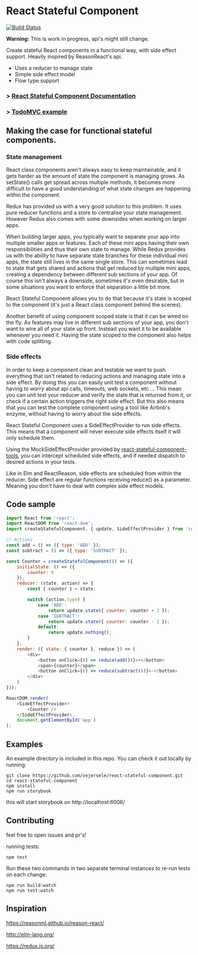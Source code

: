 # React Stateful Component

[![Build Status](https://travis-ci.org/vejersele/react-stateful-component.svg?branch=master)](https://travis-ci.org/vejersele/react-stateful-component)

**Warning:** This is work in progress, api's might still change.

Create stateful React components in a functional way, with side effect support. Heavily inspired by
ReasonReact's api.

* Uses a reducer to manage state
* Simple side effect model
* Flow type support

### > [React Stateful Component Documentation](packages/react-stateful-component)

### > [TodoMVC example](https://vejersele.github.io/react-stateful-component-todo/)

## Making the case for functional stateful components.

### State management

React class components aren't always easy to keep maintainable, and it gets harder as the amount of
state the component is managing grows. As setState() calls get spread across multiple methods, it
becomes more difficult to have a good understanding of what state changes are happening within the
component.

Redux has provided us with a very good solution to this problem. It uses pure reducer functions and
a store to centralise your state management. However Redux also comes with some downsides when
working on larger apps.

When building larger apps, you typically want to separate your app into multiple smaller apps or
features. Each of these mini apps having their own responsibilities and thus their own state to
manage. While Redux provides us with the ability to have separate state branches for these
individual mini apps, the state still lives in the same single store. This can sometimes lead to
state that gets shared and actions that get reduced by multiple mini apps, creating a dependency
between different sub sections of your app. Of course this isn't always a downside, sometimes it's
even desirable, but in some situations you want to enforce that separation a little bit more.

React Stateful Component allows you to do that because it's state is scoped to the component (it's
just a React class component behind the scenes).

Another benefit of using component scoped state is that it can be wired on the fly. As features may
live in different sub sections of your app, you don't want to wire all of your state up front.
Instead you want it to be available whenever you need it. Having the state scoped to the component
also helps with code splitting.

### Side effects

In order to keep a component clean and testable we want to push everything that isn't related to
reducing actions and managing state into a side effect. By doing this you can easily unit test a
component without having to worry about api calls, timeouts, web sockets, etc ... This mean you can
unit test your reducer and verify the state that is returned from it, or check if a certain action
triggers the right side effect. But this also means that you can test the complete component using a
tool like Airbnb's enzyme, without having to worry about the side effects.

React Stateful Component uses a SideEffectProvider to run side effects. This means that a component
will never execute side effects itself it will only schedule them.

Using the MockSideEffectProvider provided by
[react-stateful-component-tools](packages/react-stateful-component-tools), you can intercept
scheduled side effects, and if needed dispatch to desired actions in your tests.

Like in Elm and ReactReason, side effects are scheduled from within the reducer. Side effect are
regular functions receiving reduce() as a parameter. Meaning you don't have to deal with complex
side effect models.

## Code sample

```javascript
import React from 'react';
import ReactDOM from 'react-dom';
import createStatefulComponent, { update, SideEffectProvider } from 'react-stateful-component';

// Actions
const add = () => ({ type: 'ADD' });
const subtract = () => ({ type: 'SUBTRACT' });

const Counter = createStatefulComponent(() => ({
    initialState: () => ({
        counter: 0
    }),
    reducer: (state, action) => {
        const { counter } = state;

        switch (action.type) {
            case 'ADD':
                return update.state({ counter: counter + 1 });
            case 'SUBTRACT':
                return update.state({ counter: counter - 1 });
            default:
                return update.nothing();
        }
    },
    render: ({ state: { counter }, reduce }) => (
        <div>
            <button onClick={() => reduce(add())}>+</button>
            <span>{counter}</span>
            <button onClick={() => reduce(subtract())}>-</button>
        </div>
    )
}));

ReactDOM.render(
    <SideEffectProvider>
        <Counter />
    </SideEffectProvider>,
    document.getElementById('app')
);
```

## Examples

An example directory is included in this repo. You can check it out locally by running:

```
git clone https://github.com/vejersele/react-stateful-component.git
cd react-stateful-component
npm install
npm run storybook
```

this will start storybook on http://localhost:6006/

## Contributing

feel free to open issues and pr's!

running tests:

```
npm test
```

Run these two commands in two separate terminal instances to re-run tests on each change:

```
npm run build:watch
npm run test:watch
```

## Inspiration

https://reasonml.github.io/reason-react/

http://elm-lang.org/

https://redux.js.org/
